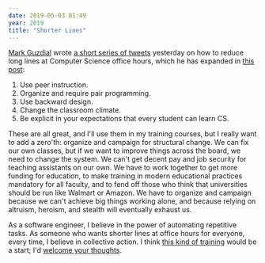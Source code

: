 ```yaml
---
date: 2019-05-03 01:49
year: 2019
title: "Shorter Lines"
---
```


[Mark Guzdial](https://www.si.umich.edu/people/mark-guzdial)
wrote [a short series of tweets](https://twitter.com/guzdial/status/1123933230250459136) yesterday
on how to reduce long lines at Computer Science office hours,
which he has expanded in [this post](https://cacm.acm.org/blogs/blog-cacm/236593-how-to-reduce-long-lines-at-cs-office-hours-in-five-tweets/fulltext):

1.  Use peer instruction.
2.  Organize and require pair programming.
3.  Use backward design.
4.  Change the classroom climate.
5.  Be explicit in your expectations that every student can learn CS.

These are all great,
and I'll use them in my training courses,
but I really want to add a zero'th:
organize and campaign for structural change.
We can fix our own classes,
but if we want to improve things across the board,
we need to change the system.
We can't get decent pay and job security for teaching assistants on our own.
We have to work together to get more funding for education,
to make training in modern educational practices mandatory for all faculty,
and to fend off those who think that universities should be run like Walmart or Amazon.
We have to organize and campaign because we can't achieve big things working alone,
and because relying on altruism, heroism, and stealth will eventually exhaust us.

As a software engineer, I believe in the power of automating repetitive tasks.
As someone who wants shorter lines at office hours for everyone,
every time,
I believe in collective action.
I think [this kind of training]({{site.github.url}}/2019/01/10/leadership-training-for-open-science.html) would be a start;
I'd [welcome your thoughts](mailto:gvwilson@third-bit.com).
